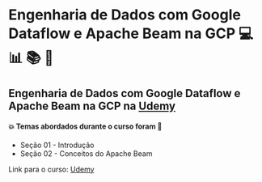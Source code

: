 # Engenharia de Dados com Google Dataflow e Apache Beam na GCP  💻 :bar_chart: :books: :game_die:
## Engenharia de Dados com Google Dataflow e Apache Beam na GCP na [Udemy](https://www.udemy.com/course/engenharia-de-dados-com-apache-beam-google-dataflow-gcp/)
#### :boom: Temas abordados durante o curso foram :rocket:
- Seção 01 - Introdução
- Seção 02 - Conceitos do Apache Beam

Link para o curso: [Udemy](https://www.udemy.com/course/engenharia-de-dados-com-apache-beam-google-dataflow-gcp/)
